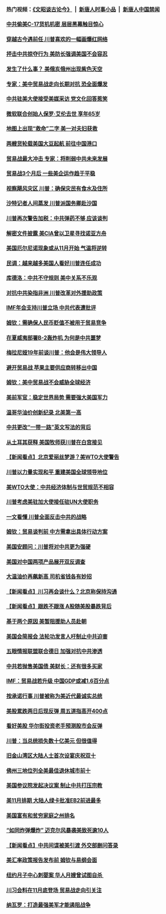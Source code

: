 #### 热门视频：[《文昭谈古论今》](https://github.com/gfw-breaker/wenzhao/blob/master/README.md?t=10161833) &nbsp;|&nbsp; [新唐人时事小品](https://github.com/gfw-breaker/ntdtv-comedy/blob/master/README.md?t=10161833) &nbsp;|&nbsp; [新唐人中国禁闻](https://github.com/gfw-breaker/ntdtv-news/blob/master/README.md?t=10161833)

#### [中共偷美C-17货机机密 层层黑幕触目惊心](../pages/nsc412/n10787673.md?t=10161833) 

#### [穿越古今遇前任 川普喜欢的一幅画爆红网络](../pages/nsc412/n10787677.md?t=10161833) 

#### [抨击中共掠夺行为 美防长强调美国不会容忍](../pages/nsc412/n10787167.md?t=10161833) 

#### [发生了什么事？ 美俄亥俄州出现紫色天空](../pages/nsc412/n10786659.md?t=10161833) 

#### [专家：美中贸易战走向长期对抗 恐全面爆发](../pages/nsc412/n10786185.md?t=10161833) 

#### [中共驻美大使接受美媒采访 党文化回答惹笑](../pages/nsc412/n10785820.md?t=10161833) 

#### [微软联合创始人保罗·艾伦去世 享年65岁](../pages/nsc412/n10785913.md?t=10161833) 

#### [地图上出现“救命”二字  美一对夫妇获救](../pages/nsc412/n10785876.md?t=10161833) 

#### [两艘货轮载美国大豆起航 前往中国港口](../pages/nsc412/n10785803.md?t=10161833) 

#### [贸易战最大冲击 专家：将削弱中共未来发展](../pages/nsc412/n10785751.md?t=10161833) 

#### [贸易战3个月后 一些美企运作趋于平稳](../pages/nsc412/n10785609.md?t=10161833) 

#### [视察飓风灾区 川普：确保灾民有食水及住所](../pages/nsc412/n10785492.md?t=10161833) 

#### [沙特记者人间蒸发 川普派国务卿赴沙国](../pages/nsc412/n10785192.md?t=10161833) 

#### [川普再次警告加税：中共弹药不够 应该谈判](../pages/nsc412/n10783576.md?t=10161833) 

#### [解密文件披露 美CIA曾以卫星寻找诺亚方舟](../pages/nsc412/n10784301.md?t=10161833) 

#### [美国厄尔尼诺现象或从11月开始 气温将逆转](../pages/nsc412/n10784021.md?t=10161833) 

#### [民调：越来越多美国人看好川普连任成功](../pages/nsc412/n10783996.md?t=10161833) 

#### [库德洛：中共不守规则 美中关系不乐观](../pages/nsc412/n10783682.md?t=10161833) 

#### [对抗中共染指非洲 川普改革对外援助政策](../pages/nsc412/n10783337.md?t=10161833) 

#### [IMF年会支持川普立场 中共代表遭批评](../pages/nsc412/n10783214.md?t=10161833) 

#### [姆钦：需确保人民币贬值不被用于贸易竞争](../pages/nsc412/n10782198.md?t=10161833) 

#### [在夏威夷部署B-2轰炸机 为何是中共噩梦](../pages/nsc412/n10781674.md?t=10161833) 

#### [梅拉尼娅19年前谈川普：他会是伟大领导人](../pages/nsc412/n10782415.md?t=10161833) 

#### [避开贸易战 苹果主要供应商转移出中国](../pages/nsc412/n10781823.md?t=10161833) 

#### [姆钦：美中贸易战不会威胁全球经济](../pages/nsc412/n10782089.md?t=10161833) 

#### [美前军官：稳定世界局势 需要强大美国军力](../pages/nsc412/n10781975.md?t=10161833) 

#### [温哥华油价创新纪录 北美第一高](../pages/nsc412/n10781901.md?t=10161833) 

#### [中共更改“一带一路”英文写法的背后](../pages/nsc412/n10781696.md?t=10161833) 

#### [从土耳其获释 美国牧师获川普在白宫接见](../pages/nsc412/n10781786.md?t=10161833) 

#### [【新闻看点】北京爱丽丝梦游？美WTO大使警告](../pages/nsc412/n10781549.md?t=10161833) 

#### [川普以力量实现和平 重建美国全球领导地位](../pages/nsc412/n10781730.md?t=10161833) 

#### [美WTO大使：中共经济体制与世贸规范不相容](../pages/nsc412/n10781260.md?t=10161833) 

#### [川普考虑美驻加大使接任驻UN大使职务](../pages/nsc412/n10781507.md?t=10161833) 

#### [一文看懂  川普全面反击中共的战略](../pages/nsc412/n10780060.md?t=10161833) 

#### [姆钦：贸易谈判前 中方需拿出具体行动方案](../pages/nsc412/n10780360.md?t=10161833) 

#### [美国安顾问：川普将对中共更为强硬](../pages/nsc412/n10780579.md?t=10161833) 

#### [美国对中国两项产品展开双反调查](../pages/nsc412/n10780059.md?t=10161833) 

#### [大温油价再飙新高 司机省钱各有妙招](../pages/nsc412/n10780183.md?t=10161833) 

#### [【新闻看点】川习再会谈什么？北京称保持沟通](../pages/nsc412/n10780037.md?t=10161833) 

#### [【新闻看点】跟跌不跟涨 A股随美股暴跌背后](../pages/nsc412/n10780057.md?t=10161833) 

#### [基于两个原因 美暂阻援助人员赴朝](../pages/nsc412/n10779723.md?t=10161833) 

#### [美国会简报会 法轮功发言人吁制止中共迫害](../pages/nsc412/n10779649.md?t=10161833) 

#### [五眼情报联盟联合德日 加强对抗中共渗透](../pages/nsc412/n10779555.md?t=10161833) 

#### [中共若抛售美国债 美财长：还有很多买家](../pages/nsc412/n10779551.md?t=10161833) 

#### [IMF：贸易战若升级 中国GDP或减1.6百分点](../pages/nsc412/n10779387.md?t=10161833) 

#### [按承诺行事 川普被称为美近代最诚实总统](../pages/nsc412/n10779378.md?t=10161833) 

#### [美股累跌两日后现反弹 周五道指高开400点](../pages/nsc412/n10777885.md?t=10161833) 

#### [看好美股 华尔街投资老手预测股市会反弹](../pages/nsc412/n10778604.md?t=10161833) 

#### [川普：当总统损失数十亿美元 但很值得](../pages/nsc412/n10778932.md?t=10161833) 

#### [旧金山湾区大陆人士首次设宴庆祝双十](../pages/nsc412/n10778620.md?t=10161833) 

#### [佛州三地位列全美最佳退休城市前十](../pages/nsc412/n10777888.md?t=10161833) 

#### [美国参议院发起决议案 制止中共打压宗教](../pages/nsc412/n10777584.md?t=10161833) 

#### [美11月排期 大陆人绿卡批准EB2前进最多](../pages/nsc412/n10777900.md?t=10161833) 

#### [美国富有和贫穷家庭之州排名](../pages/nsc412/n10777911.md?t=10161833) 

#### [“如同炸弹爆炸” 迈克尔风暴袭美致死逾10人](../pages/nsc412/n10777806.md?t=10161833) 

#### [【新闻看点】中共间谍被美引渡 外交部删问答录](../pages/nsc412/n10777155.md?t=10161833) 

#### [美汇率政策报告发布前 姆钦与易纲会面](../pages/nsc412/n10777156.md?t=10161833) 

#### [纽约月子中心刺婴案 华人月嫂曾试图自杀 ](../pages/nsc412/n10777493.md?t=10161833) 

#### [川习会料在11月底登场 贸易战走向引关注](../pages/nsc412/n10777468.md?t=10161833) 

#### [纳瓦罗：打造最强美军才能遏阻战争](../pages/nsc412/n10777382.md?t=10161833) 

